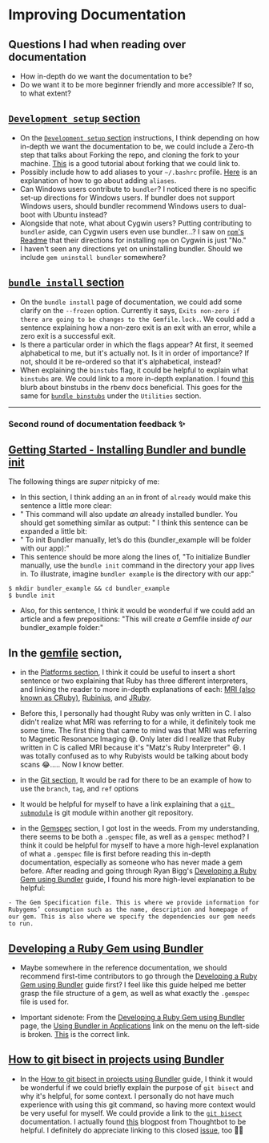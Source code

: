 # Improving Documentation

## Questions I had when reading over documentation
- How in-depth do we want the documentation to be?
- Do we want it to be more beginner friendly and more accessible? If so, to what extent?


## [`Development setup` section](https://github.com/bundler/bundler/blob/master/doc/development/SETUP.md)
- On the [`Development setup` section](https://github.com/bundler/bundler/blob/master/doc/development/SETUP.md) instructions, I think depending on how in-depth we want the documentation to be, we could include a Zero-th step that talks about Forking the repo, and cloning the fork to your machine.
 [This](https://help.github.com/articles/fork-a-repo/) is a good tutorial about forking that we could link to.
- Possibly include how to add aliases to your `~/.bashrc` profile. [Here](https://www.moncefbelyamani.com/create-aliases-in-bash-profile-to-assign-shortcuts-for-common-terminal-commands/) is an explanation of how to go about adding `aliases`.
- Can Windows users contribute to `bundler`? I noticed there is no specific set-up directions for Windows users. If bundler does not support Windows users, should bundler recommend Windows users to dual-boot with Ubuntu instead?
- Alongside that note, what about Cygwin users? Putting contributing to `bundler` aside, can Cygwin users even use bundler...? I saw on [`npm`'s Readme](https://github.com/npm/npm) that their directions for installing `npm` on Cygwin is just "No."
- I haven't seen any directions yet on uninstalling bundler. Should we include `gem uninstall bundler` somewhere?

## [`bundle install` section](http://bundler.io/v1.15/man/bundle-install.1.html)

- On the `bundle install` page of documentation, we could add some clarify on the `--frozen` option. Currently it says, `Exits non-zero if there are going to be changes to the Gemfile.lock.`. We could add a sentence explaining how a non-zero exit is an exit with an error, while a zero exit is a successful exit.  
- Is there a particular order in which the flags appear? At first, it seemed alphabetical to me, but it's actually not. Is it in order of importance? If not, should it be re-ordered so that it's alphabetical, instead?
- When explaining the `binstubs` flag, it could be helpful to explain what `binstubs` are. We could link to a more in-depth explanation. I found [this](https://github.com/rbenv/rbenv/wiki/Understanding-binstubs) blurb about binstubs in the rbenv docs beneficial. This goes for the same for [`bundle binstubs`](http://bundler.io/v1.15/man/bundle-binstubs.1.html) under the `Utilities` section.

______
### Second round of documentation feedback ✨

## [Getting Started - Installing Bundler and bundle init](http://bundler.io/v1.15/guides/using_bundler_in_applications.html)

The following things are _super_ nitpicky of me:
- In this section, I think adding an `an` in front of `already` would make this sentence a little more clear:
- " This command will also update _an_ already installed bundler. You should get something similar as output: "
I think this sentence can be expanded a little bit:
- " To init Bundler manually, let’s do this (bundler_example will be folder with our app):"
- This sentence should be more along the lines of, "To initialize Bundler manually, use the `bundle init` command in the directory your app lives in. To illustrate, imagine `bundler example` is the directory with our app:"
```
$ mkdir bundler_example && cd bundler_example
$ bundle init
```
- Also, for this sentence, I think it would be wonderful if we could add an article and a few prepositions: "This will create _a_ Gemfile inside _of our_ bundler_example folder:"

## In the [gemfile](http://bundler.io/man/gemfile.5.html) section,
- in the [Platforms section](http://bundler.io/man/gemfile.5.html#PLATFORMS), I think it could be useful to insert a short sentence or two explaining that Ruby has three different interpreters, and linking the reader to more in-depth explanations of each: [MRI (also known as CRuby)](https://en.wikipedia.org/wiki/Ruby_MRI), [Rubinius](https://rubinius.com/), and [JRuby](http://jruby.org/).
- Before this, I personally had thought Ruby was only written in C. I also didn't realize what MRI was referring to for a while, it definitely took me some time. The first thing that came to mind was that MRI was referring to Magnetic Resonance Imaging 😅. Only later did I realize that Ruby written in C is called MRI because it's "Matz's Ruby Interpreter" 😆. I was totally confused as to why Rubyists would be talking about body scans 😂..... Now I know better.

- in the [Git section](http://bundler.io/man/gemfile.5.html#GIT), It would be rad for there to be an example of how to use the `branch`, `tag`, and `ref` options

- It would be helpful for myself to have a link explaining that a [`git submodule`](https://git-scm.com/book/en/v2/Git-Tools-Submodules) is git module within another git repository.

- in the [Gemspec](http://bundler.io/man/gemfile.5.html#GEMSPEC) section, I got lost in the weeds. From my understanding, there seems to be both a `.gemspec` file, as well as a `gemspec` method? I think it could be helpful for myself to have a more high-level explanation of what a `.gemspec` file is first before reading this in-depth documentation, especially as someone who has never made a gem before. After reading and going through Ryan Bigg's [Developing a Ruby Gem using Bundler](http://bundler.io/v1.15/guides/creating_gem.html) guide, I found his more high-level explanation to be helpful:

```
- The Gem Specification file. This is where we provide information for Rubygems’ consumption such as the name, description and homepage of our gem. This is also where we specify the dependencies our gem needs to run.
```
## [Developing a Ruby Gem using Bundler](http://bundler.io/v1.15/guides/creating_gem.html)
- Maybe somewhere in the reference documentation, we should recommend first-time contributors to go through the [Developing a Ruby Gem using Bundler](http://bundler.io/v1.15/guides/creating_gem.html) guide first? I feel like this guide helped me better grasp the file structure of a gem, as well as what exactly the `.gemspec` file is used for.

- Important sidenote: From the [Developing a Ruby Gem using Bundler](http://bundler.io/v1.15/guides/creating_gem.html) page, the [Using Bundler in Applications](http://bundler.io/v1.15/guides/v1.15/guides/using_bundler_in_applications.html) link on the menu on the left-side is broken. [This]( http://bundler.io/v1.15/guides/using_bundler_in_applications.html) is the correct link.

## [How to git bisect in projects using Bundler](http://bundler.io/git_bisect.html)

- In the [How to git bisect in projects using Bundler](http://bundler.io/git_bisect.html) guide, I think it would be wonderful if we could briefly explain the purpose of `git bisect` and why it's helpful, for some context. I personally do not have much experience with using this git command, so having more context would be very useful for myself.  We could provide a link to the [`git bisect`](https://git-scm.com/docs/git-bisect) documentation. I actually found  [this](https://robots.thoughtbot.com/git-bisect) blogpost from Thoughtbot to be helpful. I definitely do appreciate linking to this closed [issue](https://github.com/bundler/bundler/issues/3726), too 👌🏼
